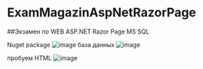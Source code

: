 # ExamMagazinAspNetRazorPage
 ##Экзамен по WEB ASP.NET Razor Page MS SQL
 

 Nuget package 
![image](https://github.com/user-attachments/assets/7214bded-c225-4b13-9af1-2bb971ad01c6)
база данных
![image](https://github.com/user-attachments/assets/5966b9d7-c7cb-488a-8dad-c10bbe6ed67b)

пробуем HTML
![image](https://github.com/user-attachments/assets/ad597ac5-305c-4b27-8825-8547458d8589)
